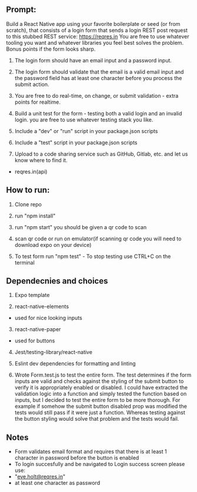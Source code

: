 ## Prompt:
Build a React Native app using your favorite boilerplate or seed (or from scratch), that consists of a login form that sends a login REST post request to this stubbed REST service: https://reqres.in You are free to use whatever tooling you want and whatever libraries you feel best solves the problem. Bonus points if the form looks sharp.

1. The login form should have an email input and a password input.

2. The login form should validate that the email is a valid email input and the password field has at least one character before you process the submit action.

3. You are free to do real-time, on change, or submit validation - extra points for realtime.

4. Build a unit test for the form - testing both a valid login and an invalid login. you are free to use whatever testing stack you like.

5. Include a "dev" or "run" script in your package.json scripts

6. Include a "test" script in your package.json scripts

7. Upload to a code sharing service such as GitHub, Gitlab, etc. and let us know where to find it.

- reqres.in(api)

## How to run:
1. Clone repo

2. run "npm install"

3. run "npm start" you should be given a qr code to scan

4. scan qr code or run on emulator(if scanning qr code you will need to download expo on your device)

5. To test form run "npm test" - To stop testing use CTRL+C on the terminal

## Dependecnies and choices

1. Expo template

2. react-native-elements 
- used for nice looking inputs

3. react-native-paper
- used for buttons 

4. Jest/testing-library/react-native

5. Eslint dev dependencies for formatting and linting

6. Wrote Form.test.js to test the entire form. The test determines if the form inputs are valid and checks against the styling of the submit button to verify it is appropriately enabled or disabled. I could have extracted the validation logic into a function and simply tested the function based on inputs, but I decided to test the entire form to be more thorough. For example if somehow the submit button disabled prop was modified the tests would still pass if it were just a function. Whereas testing against the button styling would solve that problem and the tests would fail.



## Notes
- Form validates email format and requires that there is at least 1 character in password before the button is enabled
- To login succesfully and be navigated to Login success screen please use:
- "eve.holt@reqres.in"
- at least one character as password